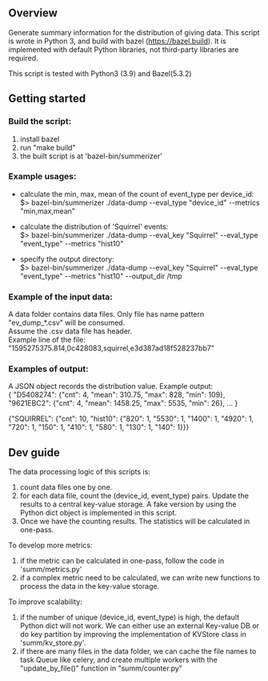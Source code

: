 ## Overview  
Generate summary information for the distribution of giving data. This script is wrote in Python 3, and build with bazel (https://bazel.build).
It is implemented with default Python libraries, not third-party libraries are required.    

This script is tested with Python3 (3.9) and Bazel(5.3.2)

## Getting started  
### Build the script:   
1. install bazel 
2. run "make build"  
3. the built script is at 'bazel-bin/summerizer'   

### Example usages:  
- calculate the min, max, mean of the count of event_type per device_id:  
$> bazel-bin/summerizer ./data-dump --eval_type "device_id" --metrics "min,max,mean"  

- calculate the distribution of 'Squirrel' events:  
$> bazel-bin/summerizer ./data-dump --eval_key "Squirrel" --eval_type "event_type" --metrics "hist10"  

- specify the output directory:   
$> bazel-bin/summerizer ./data-dump --eval_key "Squirrel" --eval_type "event_type" --metrics "hist10" --output_dir /tmp  

### Example of the input data:  
A data folder contains data files. Only file has name pattern "ev_dump_*.csv" will be consumed.  
Assume the .csv data file has header.    
Example line of the file:  
"1595275375.814,0c428083,squirrel,e3d387ad18f528237bb7"

### Examples of output:  
A JSON object records the distribution value. Example output:  
{
    "D5408274": {"cnt": 4, "mean": 310.75, "max": 828, "min": 109}, 
    "9621EBC2": {"cnt": 4, "mean": 1458.25, "max": 5535, "min": 26},
    ...
}  
  
{"SQUIRREL": {"cnt": 10, "hist10": {"820": 1, "5530": 1, "1400": 1, "4920": 1, "720": 1, "150": 1, "410": 1, "580": 1, "130": 1, "140": 1}}}  

## Dev guide   
The data processing logic of this scripts is:  
1. count data files one by one.  
2. for each data file, count the (device_id, event_type) pairs. Update the results to a central key-value storage. A fake version by using the Python dict object is implemented in this script.  
3. Once we have the counting results. The statistics will be calculated in one-pass.  

To develop more metrics:  
1. if the metric can be calculated in one-pass, follow the code in 'summ/metrics.py'
2. if a complex metric need to be calculated, we can write new functions to process the data in the key-value storage.

To improve scalability:
1. if the number of unique (device_id, event_type) is high, the default Python dict will not work. We can either use an external Key-value DB or do key partition by improving the implementation of KVStore class in 'summ/kv_store.py'.
2. if there are many files in the data folder, we can cache the file names to task Queue like celery, and create multiple workers with the "update_by_file()" function in "summ/counter.py"










